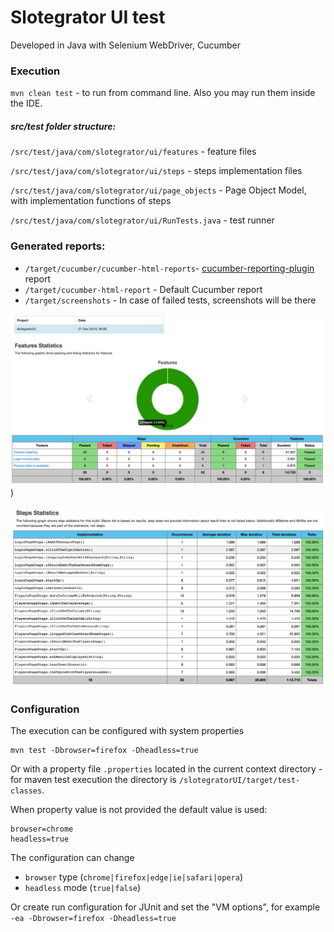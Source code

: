 # Slotegrator UI test

Developed in Java with Selenium WebDriver, Cucumber 

### Execution
`mvn clean test` - to run from command line. Also you may run them inside the IDE.

##### src/test folder structure:

 `/src/test/java/com/slotegrator/ui/features` - feature files
 
 `/src/test/java/com/slotegrator/ui/steps` - steps implementation files
 
 `/src/test/java/com/slotegrator/ui/page_objects` - Page Object Model, with implementation functions of steps
 
 `/src/test/java/com/slotegrator/ui/RunTests.java` - test runner 
 
### Generated reports:
* `/target/cucumber/cucumber-html-reports`-  [cucumber-reporting-plugin](https://gitlab.com/monochromata-de/cucumber-reporting-plugin) report
* `/target/cucumber-html-report` - Default Cucumber report 
* `/target/screenshots` -  In case of failed tests, screenshots will be there

![](./img/report1.png))

![](./img/report2.png)

### Configuration
The execution can be configured with system properties 
```
mvn test -Dbrowser=firefox -Dheadless=true
```

Or with a property file `.properties` located in the current context directory - for maven test execution the directory is `/slotegratorUI/target/test-classes`. 
 

When property value is not provided the default value is used:
```
browser=chrome
headless=true
```

The configuration can change
* `browser` type (`chrome|firefox|edge|ie|safari|opera`) 
* `headless` mode (`true|false`)

Or create run configuration for JUnit and set the "VM options", for example 
``` -ea -Dbrowser=firefox -Dheadless=true```
 
